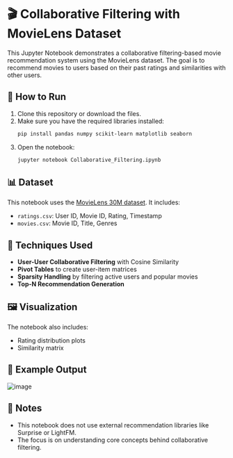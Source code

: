 # 🎬 Collaborative Filtering with MovieLens Dataset

This Jupyter Notebook demonstrates a collaborative filtering-based movie recommendation system using the MovieLens dataset. The goal is to recommend movies to users based on their past ratings and similarities with other users.

## 🚀 How to Run

1. Clone this repository or download the files.
2. Make sure you have the required libraries installed:
   ```bash
   pip install pandas numpy scikit-learn matplotlib seaborn
   ```
3. Open the notebook:
   ```bash
   jupyter notebook Collaborative_Filtering.ipynb
   ```

## 📊 Dataset

This notebook uses the [MovieLens 30M dataset](https://grouplens.org/datasets/movielens/). It includes:
- `ratings.csv`: User ID, Movie ID, Rating, Timestamp
- `movies.csv`: Movie ID, Title, Genres

## 🧠 Techniques Used

- **User-User Collaborative Filtering** with Cosine Similarity
- **Pivot Tables** to create user-item matrices
- **Sparsity Handling** by filtering active users and popular movies
- **Top-N Recommendation Generation**

## 🖼️ Visualization

The notebook also includes:
- Rating distribution plots
- Similarity matrix

## 🧪 Example Output

![image](https://github.com/user-attachments/assets/ccf731a3-c1d0-4f25-bbb5-dcfcaa934c60)


## 📌 Notes

- This notebook does not use external recommendation libraries like Surprise or LightFM.
- The focus is on understanding core concepts behind collaborative filtering.

